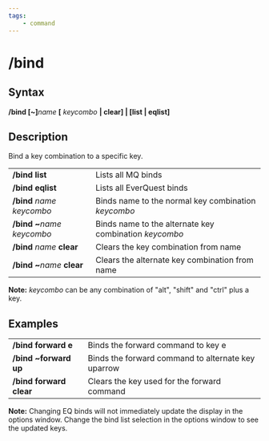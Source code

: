 ```yaml
---
tags:
    - command
---
```

# /bind

## Syntax

**/bind [~]**_name_ **[** _keycombo_ **| clear] | [list | eqlist]**

## Description

Bind a key combination to a specific key.

|  |  |
| :--- | :--- |
| **/bind list** | Lists all MQ binds |
| **/bind eqlist** | Lists all EverQuest binds |
| **/bind** _name_ _keycombo_ | Binds name to the normal key combination _keycombo_ |
| **/bind ~**_name_ _keycombo_ | Binds name to the alternate key combination _keycombo_ |
| **/bind** _name_ **clear** | Clears the key combination from name |
| **/bind ~**_name_ **clear** | Clears the alternate key combination from name |

**Note:** _keycombo_ can be any combination of "alt", "shift" and "ctrl" plus a key.

## Examples

|  |  |
| :--- | :--- |
| **/bind forward e** | Binds the forward command to key e |
| **/bind ~forward up** | Binds the forward command to alternate key uparrow |
| **/bind forward clear** | Clears the key used for the forward command |

**Note:** Changing EQ binds will not immediately update the display in the options window. Change the bind list selection in the options window to see the updated keys.
